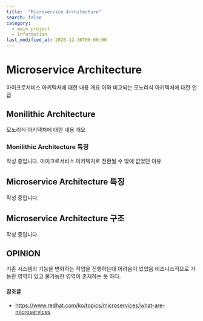 ```yaml
---
title:  "Microservice Architecture"
search: false
category: 
  - main project
  - information
last_modified_at: 2020-12-30T00:00:00
---
```


# Microservice Architecture
마이크로서비스 아키텍처에 대한 내용 개요
이와 비교되는 모노리식 아키텍처에 대한 언급

## Monilithic Architecture
모노리식 아키텍처에 대한 내용 개요

### Monilithic Architecture 특징
작성 중입니다.
마이크로서비스 아키텍처로 전환될 수 밖에 없었던 이유

## Microservice Architecture 특징
작성 중입니다.

## Microservice Architecture 구조
작성 중입니다.

## OPINION
기존 시스템의 기능을 변화하는 작업을 진행하는데 어려움이 있었음
비즈니스적으로 가능한 영역이 있고 불가능한 영역이 존재하는 듯 하다.

#### 참조글
- <https://www.redhat.com/ko/topics/microservices/what-are-microservices>